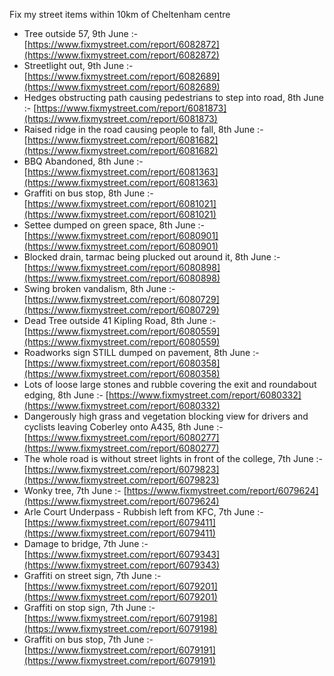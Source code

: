 Fix my street items within 10km of Cheltenham centre

<!-- fix_marker starts -->

- Tree outside 57, 9th June :- [https://www.fixmystreet.com/report/6082872](https://www.fixmystreet.com/report/6082872)
- Streetlight out, 9th June :- [https://www.fixmystreet.com/report/6082689](https://www.fixmystreet.com/report/6082689)
- Hedges obstructing path causing pedestrians to step into road, 8th June :- [https://www.fixmystreet.com/report/6081873](https://www.fixmystreet.com/report/6081873)
- Raised ridge in the road causing people to fall, 8th June :- [https://www.fixmystreet.com/report/6081682](https://www.fixmystreet.com/report/6081682)
- BBQ Abandoned, 8th June :- [https://www.fixmystreet.com/report/6081363](https://www.fixmystreet.com/report/6081363)
- Graffiti on bus stop, 8th June :- [https://www.fixmystreet.com/report/6081021](https://www.fixmystreet.com/report/6081021)
- Settee dumped on green space, 8th June :- [https://www.fixmystreet.com/report/6080901](https://www.fixmystreet.com/report/6080901)
- Blocked drain, tarmac being plucked out around it, 8th June :- [https://www.fixmystreet.com/report/6080898](https://www.fixmystreet.com/report/6080898)
- Swing broken vandalism, 8th June :- [https://www.fixmystreet.com/report/6080729](https://www.fixmystreet.com/report/6080729)
- Dead Tree outside 41 Kipling Road, 8th June :- [https://www.fixmystreet.com/report/6080559](https://www.fixmystreet.com/report/6080559)
- Roadworks sign STILL dumped on pavement, 8th June :- [https://www.fixmystreet.com/report/6080358](https://www.fixmystreet.com/report/6080358)
- Lots of loose large stones and rubble covering the exit and roundabout edging, 8th June :- [https://www.fixmystreet.com/report/6080332](https://www.fixmystreet.com/report/6080332)
- Dangerously high grass and vegetation blocking view for drivers and cyclists leaving Coberley onto A435, 8th June :- [https://www.fixmystreet.com/report/6080277](https://www.fixmystreet.com/report/6080277)
- The whole road is without street lights in front of the college, 7th June :- [https://www.fixmystreet.com/report/6079823](https://www.fixmystreet.com/report/6079823)
- Wonky tree, 7th June :- [https://www.fixmystreet.com/report/6079624](https://www.fixmystreet.com/report/6079624)
- Arle Court Underpass - Rubbish left from KFC, 7th June :- [https://www.fixmystreet.com/report/6079411](https://www.fixmystreet.com/report/6079411)
- Damage to bridge, 7th June :- [https://www.fixmystreet.com/report/6079343](https://www.fixmystreet.com/report/6079343)
- Graffiti on street sign, 7th June :- [https://www.fixmystreet.com/report/6079201](https://www.fixmystreet.com/report/6079201)
- Graffiti on stop sign, 7th June :- [https://www.fixmystreet.com/report/6079198](https://www.fixmystreet.com/report/6079198)
- Graffiti on bus stop, 7th June :- [https://www.fixmystreet.com/report/6079191](https://www.fixmystreet.com/report/6079191)

<!-- fix_marker ends -->
